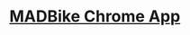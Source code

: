 # [MADBike Chrome App](https://chrome.google.com/webstore/detail/madbike/iblfhfdjmefofdejpbfcgolemjnfjkmo)
